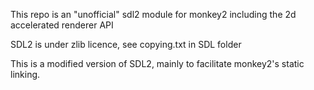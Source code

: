 This repo is an "unofficial" sdl2 module for monkey2 including the 2d accelerated renderer API

SDL2 is under zlib licence, see copying.txt in SDL folder

This is a modified version of SDL2, mainly to facilitate monkey2's static linking.
